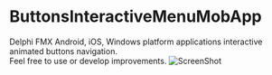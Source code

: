 # ButtonsInteractiveMenuMobApp
Delphi FMX Android, iOS, Windows platform applications interactive animated buttons navigation.<br />
Feel free to use or develop improvements.
![ScreenShot](https://github.com/merabchik/ButtonsInteractiveMenuMobApp/blob/master/Screenshot/InteractiveMenu.gif)
